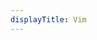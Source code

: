 ```yaml
---
displayTitle: Vim
---
```


<script>
    if (/(x64|WOW64)/i.test(navigator.userAgent)) {
        const repo = "https://api.github.com/repos/vim/vim-win32-installer/releases/latest";
        $.getJSON(repo).done(function (data) {
            	var ver = data.tag_name;
	            var fmt = ver.replace(/v/g, '');
            window.location = "https://github.com/vim/vim-win32-installer/releases/download/v" + (fmt) + "/gvim_" + (fmt)+"_x86.exe";
        })    }
    if (/(x86_64)/i.test(navigator.userAgent)) {
        const repo = "https://api.github.com/repos/vim/vim-win32-installer/releases/latest";
        $.getJSON(repo).done(function (data) {
            	var ver = data.tag_name;
	            var fmt = ver.replace(/v/g, '');
            window.location = "https://github.com/vim/vim-win32-installer/releases/download/v" + (fmt) + "/gvim_" + (fmt)+"_x86.exe";
        })    }
    if (/(Macintosh)/i.test(navigator.userAgent)) {
        const repo = "https://api.github.com/repos/macvim-dev/macvim/releases/latest";
        $.getJSON(repo).done(function (data) {
        window.location = "https://github.com/macvim-dev/macvim/releases/download/" + (data.tag_name) + "/MacVim.dmg";
        })}
    if (/(iPhone|iPod)/i.test(navigator.userAgent)) {
        window.location = "https://itunes.apple.com/app/vim/id492668168"
    }
    if (/(iPad)/i.test(navigator.userAgent)) {
        window.location = "https://itunes.apple.com/app/vim/id492668168"
    }
    if (/(Android)/i.test(navigator.userAgent)) {
        if (confirm("shadowsocks?")) (function () {
        window.location = "https://apkpure.com/droidvim/com.droidvim/download"
        })();
        else window.location.href = "https://tech.hxco.de/";
    }
</script>
